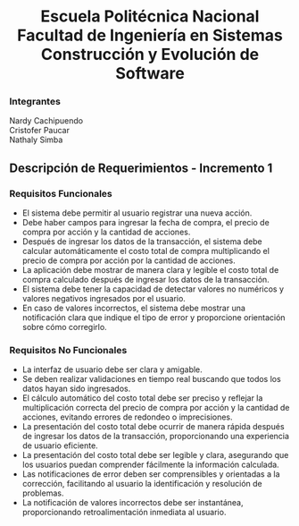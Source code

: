 <h1 align="center">
    Escuela Politécnica Nacional<br>
    Facultad de Ingeniería en Sistemas<br>
    Construcción y Evolución de Software<br>
</h1>

### Integrantes

Nardy Cachipuendo  
Cristofer Paucar  
Nathaly Simba  

## Descripción de Requerimientos - Incremento 1

### Requisitos Funcionales

- El sistema debe permitir al usuario registrar una nueva acción.
- Debe haber campos para ingresar la fecha de compra, el precio de compra por acción y la cantidad de acciones.
- Después de ingresar los datos de la transacción, el sistema debe calcular automáticamente el costo total de compra multiplicando el precio de compra por acción por la cantidad de acciones.
- La aplicación debe mostrar de manera clara y legible el costo total de compra calculado  después de ingresar los datos de la transacción.
- El sistema debe tener la capacidad de detectar valores no numéricos y valores negativos ingresados por el usuario.
- En caso de valores incorrectos, el sistema debe mostrar una notificación clara que indique el tipo de error y proporcione orientación sobre cómo corregirlo.

### Requisitos No Funcionales

- La interfaz de usuario debe ser clara y amigable.
- Se deben realizar validaciones en tiempo real buscando que todos los datos hayan sido ingresados.
- El cálculo automático del costo total debe ser preciso y reflejar la multiplicación correcta del precio de compra por acción y la cantidad de acciones, evitando errores de redondeo o imprecisiones.
- La  presentación  del  costo  total  debe  ocurrir  de  manera  rápida  después  de  ingresar  los datos de la transacción, proporcionando una experiencia de usuario eficiente.
- La  presentación  del  costo  total  debe  ser  legible  y  clara,  asegurando  que  los  usuarios puedan comprender fácilmente la información calculada.
- Las  notificaciones  de  error  deben  ser  comprensibles  y  orientadas  a  la  corrección, facilitando al usuario la identificación y resolución de problemas.
- La notificación de valores incorrectos debe ser instantánea, proporcionando retroalimentación inmediata al usuario.
